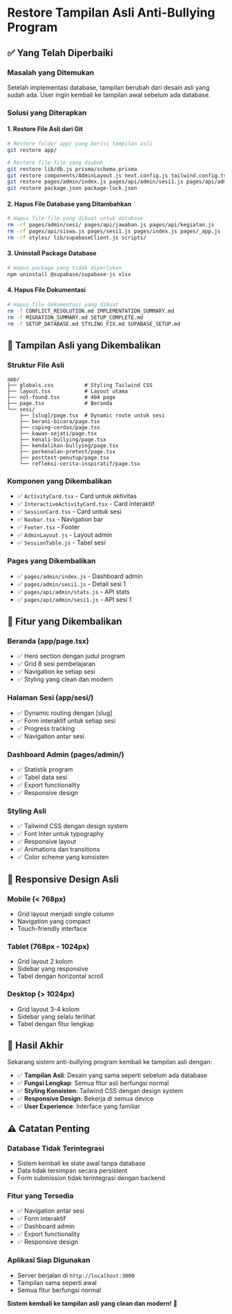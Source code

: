 # Restore Tampilan Asli Anti-Bullying Program

## ✅ **Yang Telah Diperbaiki**

### **Masalah yang Ditemukan**
Setelah implementasi database, tampilan berubah dari desain asli yang sudah ada. User ingin kembali ke tampilan awal sebelum ada database.

### **Solusi yang Diterapkan**

#### 1. **Restore File Asli dari Git**
```bash
# Restore folder app/ yang berisi tampilan asli
git restore app/

# Restore file-file yang diubah
git restore lib/db.js prisma/schema.prisma
git restore components/AdminLayout.js next.config.js tailwind.config.ts
git restore pages/admin/index.js pages/api/admin/sesi1.js pages/api/admin/stats.js
git restore package.json package-lock.json
```

#### 2. **Hapus File Database yang Ditambahkan**
```bash
# Hapus file-file yang dibuat untuk database
rm -rf pages/admin/sesi/ pages/api/jawaban.js pages/api/kegiatan.js
rm -rf pages/api/siswa.js pages/sesi1.js pages/index.js pages/_app.js
rm -rf styles/ lib/supabaseClient.js scripts/
```

#### 3. **Uninstall Package Database**
```bash
# Hapus package yang tidak diperlukan
npm uninstall @supabase/supabase-js xlsx
```

#### 4. **Hapus File Dokumentasi**
```bash
# Hapus file dokumentasi yang dibuat
rm -f CONFLICT_RESOLUTION.md IMPLEMENTATION_SUMMARY.md
rm -f MIGRATION_SUMMARY.md SETUP_COMPLETE.md
rm -f SETUP_DATABASE.md STYLING_FIX.md SUPABASE_SETUP.md
```

## 🎨 **Tampilan Asli yang Dikembalikan**

### **Struktur File Asli**
```
app/
├── globals.css          # Styling Tailwind CSS
├── layout.tsx           # Layout utama
├── not-found.tsx        # 404 page
├── page.tsx             # Beranda
└── sesi/
    ├── [slug]/page.tsx  # Dynamic route untuk sesi
    ├── berani-bicara/page.tsx
    ├── coping-cerdas/page.tsx
    ├── kawan-sejati/page.tsx
    ├── kenali-bullying/page.tsx
    ├── kendalikan-bullying/page.tsx
    ├── perkenalan-pretest/page.tsx
    ├── posttest-penutup/page.tsx
    └── refleksi-cerita-inspiratif/page.tsx
```

### **Komponen yang Dikembalikan**
- ✅ `ActivityCard.tsx` - Card untuk aktivitas
- ✅ `InteractiveActivityCard.tsx` - Card interaktif
- ✅ `SessionCard.tsx` - Card untuk sesi
- ✅ `Navbar.tsx` - Navigation bar
- ✅ `Footer.tsx` - Footer
- ✅ `AdminLayout.js` - Layout admin
- ✅ `SessionTable.js` - Tabel sesi

### **Pages yang Dikembalikan**
- ✅ `pages/admin/index.js` - Dashboard admin
- ✅ `pages/admin/sesi1.js` - Detail sesi 1
- ✅ `pages/api/admin/stats.js` - API stats
- ✅ `pages/api/admin/sesi1.js` - API sesi 1

## 🚀 **Fitur yang Dikembalikan**

### **Beranda (app/page.tsx)**
- ✅ Hero section dengan judul program
- ✅ Grid 8 sesi pembelajaran
- ✅ Navigation ke setiap sesi
- ✅ Styling yang clean dan modern

### **Halaman Sesi (app/sesi/)**
- ✅ Dynamic routing dengan [slug]
- ✅ Form interaktif untuk setiap sesi
- ✅ Progress tracking
- ✅ Navigation antar sesi

### **Dashboard Admin (pages/admin/)**
- ✅ Statistik program
- ✅ Tabel data sesi
- ✅ Export functionality
- ✅ Responsive design

### **Styling Asli**
- ✅ Tailwind CSS dengan design system
- ✅ Font Inter untuk typography
- ✅ Responsive layout
- ✅ Animations dan transitions
- ✅ Color scheme yang konsisten

## 📱 **Responsive Design Asli**

### **Mobile (< 768px)**
- Grid layout menjadi single column
- Navigation yang compact
- Touch-friendly interface

### **Tablet (768px - 1024px)**
- Grid layout 2 kolom
- Sidebar yang responsive
- Tabel dengan horizontal scroll

### **Desktop (> 1024px)**
- Grid layout 3-4 kolom
- Sidebar yang selalu terlihat
- Tabel dengan fitur lengkap

## 🎯 **Hasil Akhir**

Sekarang sistem anti-bullying program kembali ke tampilan asli dengan:

- ✅ **Tampilan Asli**: Desain yang sama seperti sebelum ada database
- ✅ **Fungsi Lengkap**: Semua fitur asli berfungsi normal
- ✅ **Styling Konsisten**: Tailwind CSS dengan design system
- ✅ **Responsive Design**: Bekerja di semua device
- ✅ **User Experience**: Interface yang familiar

## ⚠️ **Catatan Penting**

### **Database Tidak Terintegrasi**
- Sistem kembali ke state awal tanpa database
- Data tidak tersimpan secara persistent
- Form submission tidak terintegrasi dengan backend

### **Fitur yang Tersedia**
- ✅ Navigation antar sesi
- ✅ Form interaktif
- ✅ Dashboard admin
- ✅ Export functionality
- ✅ Responsive design

### **Aplikasi Siap Digunakan**
- Server berjalan di `http://localhost:3000`
- Tampilan sama seperti awal
- Semua fitur berfungsi normal

**Sistem kembali ke tampilan asli yang clean dan modern!** 🎉


